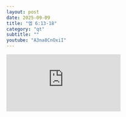 ```yaml
---
layout: post
date: 2025-09-09
title: "엡 6:13-18"
category: "qt"
subtitle: ""
youtube: "A3na8CnOxiI"
---
```


<div class="youtube margin-large">
    <iframe src="https://www.youtube.com/embed/A3na8CnOxiI" title="YouTube video player" frameborder="0" allow="accelerometer; autoplay; clipboard-write; encrypted-media; gyroscope; picture-in-picture; web-share" allowfullscreen></iframe>
</div>

